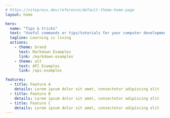 ```yaml
---
# https://vitepress.dev/reference/default-theme-home-page
layout: home

hero:
  name: "Tips & tricks"
  text: "Useful commands or tips/tutorials for your computer development skills"
  tagline: Learning is living
  actions:
    - theme: brand
      text: Markdown Examples
      link: /markdown-examples
    - theme: alt
      text: API Examples
      link: /api-examples

features:
  - title: Feature A
    details: Lorem ipsum dolor sit amet, consectetur adipiscing elit
  - title: Feature B
    details: Lorem ipsum dolor sit amet, consectetur adipiscing elit
  - title: Feature C
    details: Lorem ipsum dolor sit amet, consectetur adipiscing elit
---
```


